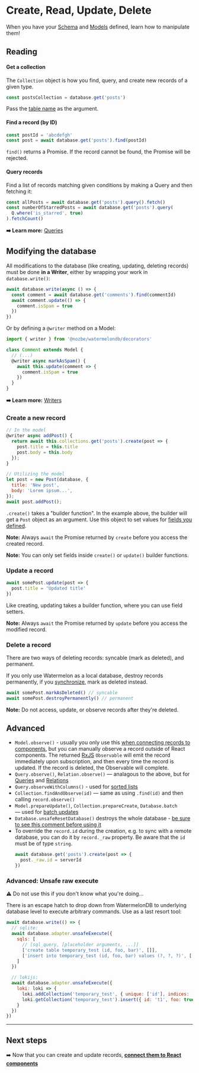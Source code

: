 # Create, Read, Update, Delete

When you have your [Schema](./Schema.md) and [Models](./Model.md) defined, learn how to manipulate them!

## Reading

#### Get a collection

The `Collection` object is how you find, query, and create new records of a given type.

```js
const postsCollection = database.get('posts')
```

Pass the [table name](./Schema.md) as the argument.

#### Find a record (by ID)

```js
const postId = 'abcdefgh'
const post = await database.get('posts').find(postId)
```

`find()` returns a Promise. If the record cannot be found, the Promise will be rejected.

#### Query records

Find a list of records matching given conditions by making a Query and then fetching it:

```js
const allPosts = await database.get('posts').query().fetch()
const numberOfStarredPosts = await database.get('posts').query(
  Q.where('is_starred', true)
).fetchCount()
```

**➡️ Learn more:** [Queries](./Query.md)

## Modifying the database

All modifications to the database (like creating, updating, deleting records) must be done **in a Writer**, either by wrapping your work in `database.write()`:

```js
await database.write(async () => {
  const comment = await database.get('comments').find(commentId)
  await comment.update(() => {
    comment.isSpam = true
  })
})
```

Or by defining a `@writer` method on a Model:

```js
import { writer } from '@nozbe/watermelondb/decorators'

class Comment extends Model {
  // (...)
  @writer async markAsSpam() {
    await this.update(comment => {
      comment.isSpam = true
    })
  }
}
```

**➡️ Learn more:** [Writers](./Writers.md)

### Create a new record

```js
// In the model
@writer async addPost() {
  return await this.collections.get('posts').create(post => {
    post.title = this.title
    post.body = this.body
  });
}

// Utilizing the model
let post = new Post(database, {
  title: 'New post',
  body: 'Lorem ipsum...',
});
await post.addPost();
```

`.create()` takes a "builder function". In the example above, the builder will get a `Post` object as an argument. Use this object to set values for [fields you defined](./Model.md).

**Note:** Always `await` the Promise returned by `create` before you access the created record.

**Note:** You can only set fields inside `create()` or `update()` builder functions.

### Update a record

```js
await somePost.update(post => {
  post.title = 'Updated title'
})
```

Like creating, updating takes a builder function, where you can use field setters.

**Note:** Always `await` the Promise returned by `update` before you access the modified record.

### Delete a record

There are two ways of deleting records: syncable (mark as deleted), and permanent.

If you only use Watermelon as a local database, destroy records permanently, if you [synchronize](./Sync/Intro.md), mark as deleted instead.

```js
await somePost.markAsDeleted() // syncable
await somePost.destroyPermanently() // permanent
```

**Note:** Do not access, update, or observe records after they're deleted.

## Advanced

- `Model.observe()` - usually you only use this [when connecting records to components](./Components.md), but you can manually observe a record outside of React components. The returned [RxJS](https://github.com/reactivex/rxjs) `Observable` will emit the record immediately upon subscription, and then every time the record is updated. If the record is deleted, the Observable will complete.
- `Query.observe()`, `Relation.observe()` — analagous to the above, but for [Queries](./Query.md) and [Relations](./Relation.md)
- `Query.observeWithColumns()` - used for [sorted lists](./Components.md)
- `Collection.findAndObserve(id)` — same as using `.find(id)` and then calling `record.observe()`
- `Model.prepareUpdate()`, `Collection.prepareCreate`, `Database.batch` — used for [batch updates](./Writers.md)
- `Database.unsafeResetDatabase()` destroys the whole database - [be sure to see this comment before using it](https://github.com/Nozbe/WatermelonDB/blob/22188ee5b6e3af08e48e8af52d14e0d90db72925/src/Database/index.js#L131)
- To override the `record.id` during the creation, e.g. to sync with a remote database, you can do it by `record._raw` property. Be aware that the `id` must be of type `string`.
    ```js
    await database.get('posts').create(post => {
      post._raw.id = serverId
    })
    ```

### Advanced: Unsafe raw execute

⚠️ Do not use this if you don't know what you're doing...

There is an escape hatch to drop down from WatermelonDB to underlying database level to execute arbitrary commands. Use as a last resort tool:

```js
await database.write(() => {
  // sqlite:
  await database.adapter.unsafeExecute({
    sqls: [
      // [sql_query, [placeholder arguments, ...]]
      ['create table temporary_test (id, foo, bar)', []],
      ['insert into temporary_test (id, foo, bar) values (?, ?, ?)', ['t1', true, 3.14]],
    ]
  })

  // lokijs:
  await database.adapter.unsafeExecute({
    loki: loki => {
      loki.addCollection('temporary_test', { unique: ['id'], indices: [], disableMeta: true })
      loki.getCollection('temporary_test').insert({ id: 't1', foo: true, bar: 3.14 })
    }
  })
})
```

* * *

## Next steps

➡️ Now that you can create and update records, [**connect them to React components**](./Components.md)

